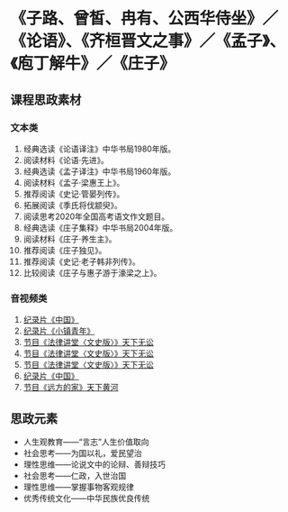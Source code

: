 # 《子路、曾皙、冉有、公西华侍坐》／《论语》、《齐桓晋文之事》／《孟子》、《庖丁解牛》／《庄子》

## 课程思政素材

### 文本类

1. 经典选读《论语译注》中华书局1980年版。
2. 阅读材料《论语·先进》。
3. 经典选读《孟子译注》中华书局1960年版。
4. 阅读材料《孟子·梁惠王上》。
5. 推荐阅读《史记·管晏列传》。
6. 拓展阅读《季氏将伐颛臾》。
7. 阅读思考2020年全国高考语文作文题目。
8. 经典选读《庄子集释》中华书局2004年版。
9. 阅读材料《庄子·养生主》。
10. 推荐阅读《庄子独见》。
11. 推荐阅读《史记·老子韩非列传》。
12. 比较阅读《庄子与惠子游于濠梁之上》。

### 音视频类

1. [纪录片《中国》](https://www.mgtv.com/b/353229/10506911.html?fpa=2200&fpos=&lastp=ch_doc)
2. [纪录片《小镇青年》](https://www.mgtv.com/b/444937/16278474.html?lastp=v_progdtl)
3. [节目《法律讲堂〈文史版〉》天下无讼](https://tv.cctv.com/2023/01/18/VIDErITGK7JNEvJ6sdqLc5Bi230118.shtml?spm=C53141181395.PdjFj3z5Ukvd.0.0)
4. [节目《法律讲堂〈文史版〉》天下无讼](https://tv.cctv.com/2023/01/19/VIDECNiZWwXDysJCONvInkJ3230119.shtml?spm=C53141181395.PdjFj3z5Ukvd.0.0)
5. [节目《法律讲堂〈文史版〉》天下无讼](https://tv.cctv.com/2023/01/20/VIDEwRC0TAuFJfhC8QFJUetZ230120.shtml?spm=C53141181395.PdjFj3z5Ukvd.0.0)
6. [纪录片《中国》](https://www.mgtv.com/b/353229/10506911.html?fpa=2200&fpos=&lastp=ch_doc)
7. [节目《远方的家》天下黄河](https://tv.cctv.com/2023/01/19/VIDEHLyyhqEc2fMVDZZPjCel230119.shtml)

## 思政元素

- 人生观教育——“言志”人生价值取向
- 社会思考——为国以礼，爱民望治
- 理性思维——论说文中的论辩、善辩技巧
- 社会思考——仁政，入世治国
- 理性思维——掌握事物客观规律
- 优秀传统文化——中华民族优良传统
